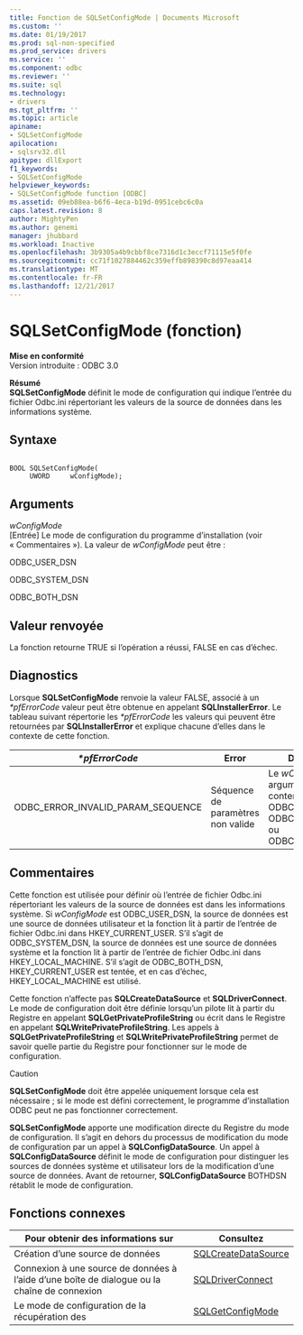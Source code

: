 ```yaml
---
title: Fonction de SQLSetConfigMode | Documents Microsoft
ms.custom: ''
ms.date: 01/19/2017
ms.prod: sql-non-specified
ms.prod_service: drivers
ms.service: ''
ms.component: odbc
ms.reviewer: ''
ms.suite: sql
ms.technology:
- drivers
ms.tgt_pltfrm: ''
ms.topic: article
apiname:
- SQLSetConfigMode
apilocation:
- sqlsrv32.dll
apitype: dllExport
f1_keywords:
- SQLSetConfigMode
helpviewer_keywords:
- SQLSetConfigMode function [ODBC]
ms.assetid: 09eb88ea-b6f6-4eca-b19d-0951cebc6c0a
caps.latest.revision: 8
author: MightyPen
ms.author: genemi
manager: jhubbard
ms.workload: Inactive
ms.openlocfilehash: 3b9305a4b9cbbf8ce7316d1c3eccf71115e5f0fe
ms.sourcegitcommit: cc71f1027884462c359effb898390c8d97eaa414
ms.translationtype: MT
ms.contentlocale: fr-FR
ms.lasthandoff: 12/21/2017
---
```

# <a name="sqlsetconfigmode-function"></a>SQLSetConfigMode (fonction)
**Mise en conformité**  
 Version introduite : ODBC 3.0  
  
 **Résumé**  
 **SQLSetConfigMode** définit le mode de configuration qui indique l’entrée du fichier Odbc.ini répertoriant les valeurs de la source de données dans les informations système.  
  
## <a name="syntax"></a>Syntaxe  
  
```  
  
BOOL SQLSetConfigMode(  
     UWORD     wConfigMode);  
```  
  
## <a name="arguments"></a>Arguments  
 *wConfigMode*  
 [Entrée] Le mode de configuration du programme d’installation (voir « Commentaires »). La valeur de *wConfigMode* peut être :  
  
 ODBC_USER_DSN  
  
 ODBC_SYSTEM_DSN  
  
 ODBC_BOTH_DSN  
  
## <a name="returns"></a>Valeur renvoyée  
 La fonction retourne TRUE si l’opération a réussi, FALSE en cas d’échec.  
  
## <a name="diagnostics"></a>Diagnostics  
 Lorsque **SQLSetConfigMode** renvoie la valeur FALSE, associé à un  *\*pfErrorCode* valeur peut être obtenue en appelant **SQLInstallerError**. Le tableau suivant répertorie les  *\*pfErrorCode* les valeurs qui peuvent être retournées par **SQLInstallerError** et explique chacune d’elles dans le contexte de cette fonction.  
  
|*\*pfErrorCode*|Error|Description|  
|---------------------|-----------|-----------------|  
|ODBC_ERROR_INVALID_PARAM_SEQUENCE|Séquence de paramètres non valide|Le *wConfigMode* argument ne contenait pas ODBC_USER_DSN, ODBC_SYSTEM_DSN ou ODBC_BOTH_DSN.|  
  
## <a name="comments"></a>Commentaires  
 Cette fonction est utilisée pour définir où l’entrée de fichier Odbc.ini répertoriant les valeurs de la source de données est dans les informations système. Si *wConfigMode* est ODBC_USER_DSN, la source de données est une source de données utilisateur et la fonction lit à partir de l’entrée de fichier Odbc.ini dans HKEY_CURRENT_USER. S’il s’agit de ODBC_SYSTEM_DSN, la source de données est une source de données système et la fonction lit à partir de l’entrée de fichier Odbc.ini dans HKEY_LOCAL_MACHINE. S’il s’agit de ODBC_BOTH_DSN, HKEY_CURRENT_USER est tentée, et en cas d’échec, HKEY_LOCAL_MACHINE est utilisé.  
  
 Cette fonction n’affecte pas **SQLCreateDataSource** et **SQLDriverConnect**. Le mode de configuration doit être définie lorsqu’un pilote lit à partir du Registre en appelant **SQLGetPrivateProfileString** ou écrit dans le Registre en appelant **SQLWritePrivateProfileString**. Les appels à **SQLGetPrivateProfileString** et **SQLWritePrivateProfileString** permet de savoir quelle partie du Registre pour fonctionner sur le mode de configuration.  
  
> [!CAUTION]  
>  **SQLSetConfigMode** doit être appelée uniquement lorsque cela est nécessaire ; si le mode est défini correctement, le programme d’installation ODBC peut ne pas fonctionner correctement.  
  
 **SQLSetConfigMode** apporte une modification directe du Registre du mode de configuration. Il s’agit en dehors du processus de modification du mode de configuration par un appel à **SQLConfigDataSource**. Un appel à **SQLConfigDataSource** définit le mode de configuration pour distinguer les sources de données système et utilisateur lors de la modification d’une source de données. Avant de retourner, **SQLConfigDataSource** BOTHDSN rétablit le mode de configuration.  
  
## <a name="related-functions"></a>Fonctions connexes  
  
|Pour obtenir des informations sur|Consultez|  
|---------------------------|---------|  
|Création d’une source de données|[SQLCreateDataSource](../../../odbc/reference/syntax/sqlcreatedatasource-function.md)|  
|Connexion à une source de données à l’aide d’une boîte de dialogue ou la chaîne de connexion|[SQLDriverConnect](../../../odbc/reference/syntax/sqldriverconnect-function.md)|  
|Le mode de configuration de la récupération des|[SQLGetConfigMode](../../../odbc/reference/syntax/sqlgetconfigmode-function.md)|
